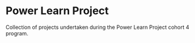 # Power Learn Project
 Collection of projects undertaken during the Power Learn Project cohort 4 program. 
